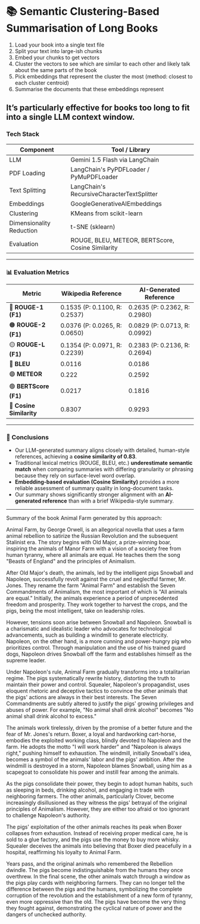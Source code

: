 #  📚 Semantic Clustering-Based Summarisation of Long Books

1. Load your book into a single text file
2. Split your text into large-ish chunks
3. Embed your chunks to get vectors
4. Cluster the vectors to see which are similar to each other and likely talk about the same parts of the book
5. Pick embeddings that represent the cluster the most (method: closest to each cluster centroid)
6. Summarise the documents that these embeddings represent

It’s particularly effective for books too long to fit into a single LLM context window.
---

###  Tech Stack

| Component         | Tool / Library                          |
|-------------------|------------------------------------------|
| LLM               | Gemini 1.5 Flash via LangChain           |
| PDF Loading    | LangChain's PyPDFLoader / PyMuPDFLoader      |
| Text Splitting | LangChain's RecursiveCharacterTextSplitter   |   
| Embeddings        | GoogleGenerativeAIEmbeddings             |
| Clustering	| KMeans from scikit-learn |
| Dimensionality Reduction	| t-SNE (sklearn)      |
| Evaluation	| ROUGE, BLEU, METEOR, BERTScore, Cosine Similarity      |

---

### 📊 Evaluation Metrics 


| Metric               | Wikipedia Reference                    | AI-Generated Reference                |
|----------------------|----------------------------------------|---------------------------------------|
| 🔴 **ROUGE-1 (F1)**   | 0.1535 (P: 0.1100, R: 0.2537)           | 0.2635 (P: 0.2362, R: 0.2980)          |
| 🟠 **ROUGE-2 (F1)**   | 0.0376 (P: 0.0265, R: 0.0650)           | 0.0829 (P: 0.0713, R: 0.0992)          |
| 🟡 **ROUGE-L (F1)**   | 0.1354 (P: 0.0971, R: 0.2239)           | 0.2383 (P: 0.2136, R: 0.2694)          |
| 🔵 **BLEU**           | 0.0116                                 | 0.0186                                |
| 🟣 **METEOR**         | 0.222                                  | 0.2592                                |
| 🟢 **BERTScore (F1)** | 0.0217                                 | 0.1816                                |
| 🧠 **Cosine Similarity** | 0.8307                             | 0.9293                                |


---

### 🧠 Conclusions

- Our LLM-generated summary aligns closely with detailed, human-style references, achieving a **cosine similarity of 0.83**.
- Traditional lexical metrics (ROUGE, BLEU, etc.) **underestimate semantic match** when comparing summaries with differing granularity or phrasing because they rely on surface-level word overlap.
- **Embedding-based evaluation (Cosine Similarity)** provides a more reliable assessment of summary quality in long-document tasks.
- Our summary shows significantly stronger alignment with an **AI-generated reference** than with a brief Wikipedia-style summary.

---

Summary of the book Animal Farm generated by this approach:

Animal Farm, by George Orwell, is an allegorical novella that uses a farm animal rebellion to satirize the Russian Revolution and the subsequent Stalinist era. The story begins with Old Major, a prize-winning boar, inspiring the animals of Manor Farm with a vision of a society free from human tyranny, where all animals are equal. He teaches them the song "Beasts of England" and the principles of Animalism.

After Old Major's death, the animals, led by the intelligent pigs Snowball and Napoleon, successfully revolt against the cruel and neglectful farmer, Mr. Jones. They rename the farm "Animal Farm" and establish the Seven Commandments of Animalism, the most important of which is "All animals are equal." Initially, the animals experience a period of unprecedented freedom and prosperity. They work together to harvest the crops, and the pigs, being the most intelligent, take on leadership roles.

However, tensions soon arise between Snowball and Napoleon. Snowball is a charismatic and idealistic leader who advocates for technological advancements, such as building a windmill to generate electricity. Napoleon, on the other hand, is a more cunning and power-hungry pig who prioritizes control. Through manipulation and the use of his trained guard dogs, Napoleon drives Snowball off the farm and establishes himself as the supreme leader.

Under Napoleon's rule, Animal Farm gradually transforms into a totalitarian regime. The pigs systematically rewrite history, distorting the truth to maintain their power and control. Squealer, Napoleon's propagandist, uses eloquent rhetoric and deceptive tactics to convince the other animals that the pigs' actions are always in their best interests. The Seven Commandments are subtly altered to justify the pigs' growing privileges and abuses of power. For example, "No animal shall drink alcohol" becomes "No animal shall drink alcohol to excess."

The animals work tirelessly, driven by the promise of a better future and the fear of Mr. Jones's return. Boxer, a loyal and hardworking cart-horse, embodies the exploited working class, blindly devoted to Napoleon and the farm. He adopts the motto "I will work harder" and "Napoleon is always right," pushing himself to exhaustion. The windmill, initially Snowball's idea, becomes a symbol of the animals' labor and the pigs' ambition. After the windmill is destroyed in a storm, Napoleon blames Snowball, using him as a scapegoat to consolidate his power and instill fear among the animals.

As the pigs consolidate their power, they begin to adopt human habits, such as sleeping in beds, drinking alcohol, and engaging in trade with neighboring farmers. The other animals, particularly Clover, become increasingly disillusioned as they witness the pigs' betrayal of the original principles of Animalism. However, they are either too afraid or too ignorant to challenge Napoleon's authority.

The pigs' exploitation of the other animals reaches its peak when Boxer collapses from exhaustion. Instead of receiving proper medical care, he is sold to a glue factory, and the pigs use the money to buy more whisky. Squealer deceives the animals into believing that Boxer died peacefully in a hospital, reaffirming his loyalty to Animal Farm.

Years pass, and the original animals who remembered the Rebellion dwindle. The pigs become indistinguishable from the humans they once overthrew. In the final scene, the other animals watch through a window as the pigs play cards with neighboring farmers. They can no longer tell the difference between the pigs and the humans, symbolizing the complete corruption of the revolution and the establishment of a new form of tyranny, even more oppressive than the old. The pigs have become the very thing they fought against, demonstrating the cyclical nature of power and the dangers of unchecked authority.
